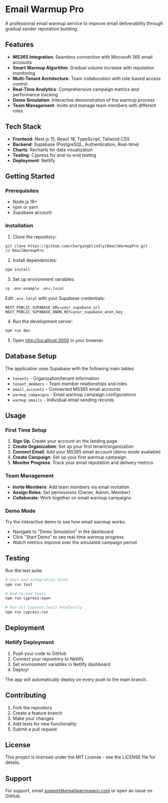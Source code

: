 # Email Warmup Pro

A professional email warmup service to improve email deliverability through gradual sender reputation building.

## Features

- **MS365 Integration**: Seamless connection with Microsoft 365 email accounts
- **Smart Warmup Algorithm**: Gradual volume increase with reputation monitoring
- **Multi-Tenant Architecture**: Team collaboration with role-based access control
- **Real-Time Analytics**: Comprehensive campaign metrics and performance tracking
- **Demo Simulation**: Interactive demonstration of the warmup process
- **Team Management**: Invite and manage team members with different roles

## Tech Stack

- **Frontend**: Next.js 15, React 18, TypeScript, Tailwind CSS
- **Backend**: Supabase (PostgreSQL, Authentication, Real-time)
- **Charts**: Recharts for data visualization
- **Testing**: Cypress for end-to-end testing
- **Deployment**: Netlify

## Getting Started

### Prerequisites

- Node.js 18+ 
- npm or yarn
- Supabase account

### Installation

1. Clone the repository:
```bash
git clone https://github.com/chargingblindly/EmailWarmupPro.git
cd EmailWarmupPro
```

2. Install dependencies:
```bash
npm install
```

3. Set up environment variables:
```bash
cp .env.example .env.local
```

Edit `.env.local` with your Supabase credentials:
```
NEXT_PUBLIC_SUPABASE_URL=your_supabase_url
NEXT_PUBLIC_SUPABASE_ANON_KEY=your_supabase_anon_key
```

4. Run the development server:
```bash
npm run dev
```

5. Open [http://localhost:3000](http://localhost:3000) in your browser.

## Database Setup

The application uses Supabase with the following main tables:

- `tenants` - Organization/tenant information
- `tenant_members` - Team member relationships and roles
- `email_accounts` - Connected MS365 email accounts
- `warmup_campaigns` - Email warmup campaign configurations
- `warmup_emails` - Individual email sending records

## Usage

### First Time Setup

1. **Sign Up**: Create your account on the landing page
2. **Create Organization**: Set up your first tenant/organization
3. **Connect Email**: Add your MS365 email account (demo mode available)
4. **Create Campaign**: Set up your first warmup campaign
5. **Monitor Progress**: Track your email reputation and delivery metrics

### Team Management

- **Invite Members**: Add team members via email invitation
- **Assign Roles**: Set permissions (Owner, Admin, Member)
- **Collaborate**: Work together on email warmup campaigns

### Demo Mode

Try the interactive demo to see how email warmup works:
- Navigate to "Demo Simulation" in the dashboard
- Click "Start Demo" to see real-time warmup progress
- Watch metrics improve over the simulated campaign period

## Testing

Run the test suite:

```bash
# Unit and integration tests
npm run test

# End-to-end tests
npm run cypress:open

# Run all Cypress tests headlessly
npm run cypress:run
```

## Deployment

### Netlify Deployment

1. Push your code to GitHub
2. Connect your repository to Netlify
3. Set environment variables in Netlify dashboard
4. Deploy!

The app will automatically deploy on every push to the main branch.

## Contributing

1. Fork the repository
2. Create a feature branch
3. Make your changes
4. Add tests for new functionality
5. Submit a pull request

## License

This project is licensed under the MIT License - see the LICENSE file for details.

## Support

For support, email support@emailwarmuppro.com or open an issue on GitHub.
